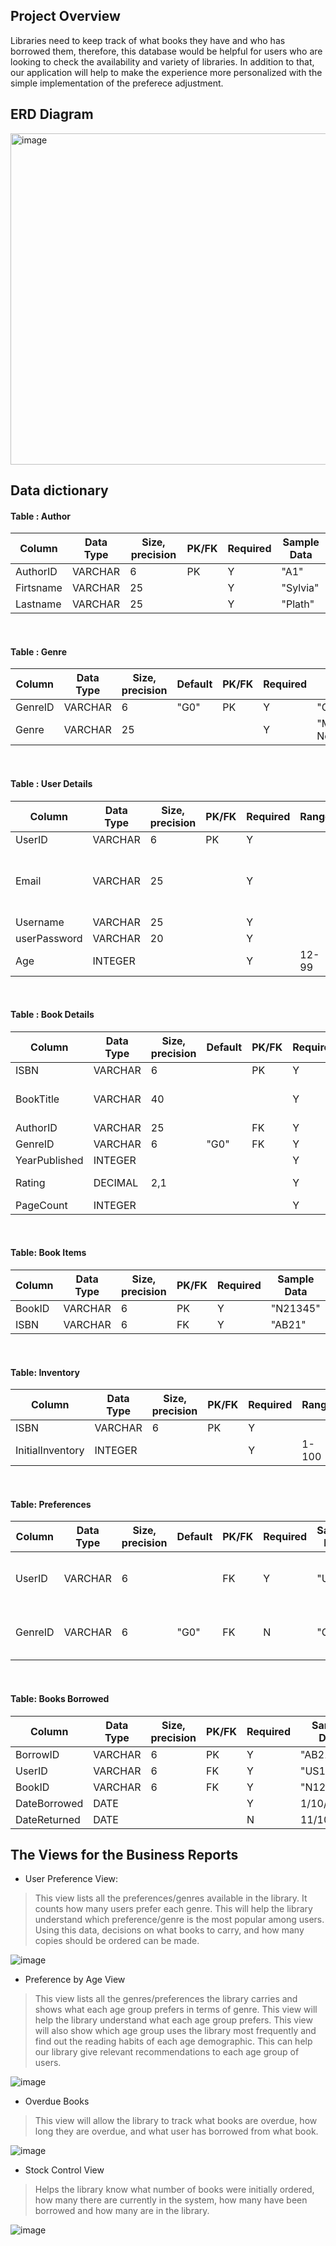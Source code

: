 ## Project Overview

Libraries need to keep track of what books they have and who has borrowed them, therefore, this database 
would be helpful for users who are looking to check the availability and variety of libraries. In addition to that, 
our application will help to make the experience more personalized with the simple implementation of the preferece
adjustment.


## ERD Diagram

<img width="530" alt="image" src="https://github.com/arilloid/library_database/assets/105298302/55821944-b808-4e84-9fcd-e312feaa555a">

## Data dictionary

#### Table : Author

| Column    | Data Type | Size, precision | PK/FK | Required | Sample Data |
|-----------|-----------|-----------------|-------|----------|-------------|
| AuthorID  | VARCHAR   | 6               | PK    | Y        | "A1"        |
| Firtsname | VARCHAR   | 25              |       | Y        | "Sylvia"    |
| Lastname  | VARCHAR   | 25              |       | Y        | "Plath"     |

</br>

#### Table : Genre

| Column  | Data Type | Size, precision | Default | PK/FK | Required | Sample Data       |
|---------|-----------|-----------------|---------|-------|----------|-------------------|
| GenreID | VARCHAR   | 6               | "G0"    | PK    | Y        | "G1"              |
| Genre   | VARCHAR   | 25              |         |       | Y        | "Modernism Novel" |

</br>

#### Table : User Details

| Column       | Data Type | Size, precision | PK/FK | Required | Range | Sample Data          | Notes                                              |
|--------------|-----------|-----------------|-------|----------|-------|----------------------|----------------------------------------------------|
| UserID       | VARCHAR   | 6               | PK    | Y        |       | "US11"               |                                                    |
| Email        | VARCHAR   | 25              |       | Y        |       | "example@mail.com"   | LIKE to check with wildcards and UNIQUE constraint |
| Username     | VARCHAR   | 25              |       | Y        |       | "exampleuser"        |                                                    |
| userPassword | VARCHAR   | 20              |       | Y        |       | "Examplepassword123" |                                                    |
| Age          | INTEGER   |                 |       | Y        | 12-99 |                      | CheckRange constraint                              |

</br>

#### Table : Book Details 

| Column        | Data Type | Size, precision | Default | PK/FK | Required | Range | Sample Data       | Notes                 |
|---------------|-----------|-----------------|---------|-------|----------|-------|-------------------|-----------------------|
| ISBN          | VARCHAR   | 6               |         | PK    | Y        |       | "AB21"            |                       |
| BookTitle     | VARCHAR   | 40              |         |       | Y        |       | "The Wicked King" |                       |
| AuthorID      | VARCHAR   | 25              |         | FK    | Y        |       | "A1"              |                       |
| GenreID       | VARCHAR   | 6               | "G0"    | FK    | Y        |       | "G1"              |                       |
| YearPublished | INTEGER   |                 |         |       | Y        |       | 2000              |                       |
| Rating        | DECIMAL   | 2,1             |         |       | Y        | 0-5   | 4.2               | CheckRange Constraint |
| PageCount     | INTEGER   |                 |         |       | Y        |       | 256               |                       |

</br>

#### Table: Book Items

| Column | Data Type | Size, precision | PK/FK | Required | Sample Data |
|--------|-----------|-----------------|-------|----------|-------------|
| BookID | VARCHAR   | 6               | PK    | Y        | "N21345"    |
| ISBN   | VARCHAR   | 6               | FK    | Y        | "AB21"      |

</br>

#### Table: Inventory

| Column           | Data Type | Size, precision | PK/FK | Required | Range | Sample Data | Notes                 |
|------------------|-----------|-----------------|-------|----------|-------|-------------|-----------------------|
| ISBN             | VARCHAR   | 6               | PK    | Y        |       | "AB21"      |                       |
| InitialInventory | INTEGER   |                 |       | Y        | 1-100 | 20          | CheckRange Constraint |

</br>

#### Table: Preferences

| Column  | Data Type | Size, precision | Default | PK/FK | Required | Sample Data | Notes                 |
|---------|-----------|-----------------|---------|-------|----------|-------------|-----------------------|
| UserID  | VARCHAR   | 6               |         | FK    | Y        | "US11"      | Comp Key with GenreID |
| GenreID | VARCHAR   | 6               | "G0"    | FK    | N        | "G11"       | Comp Key with UserID  |

</br>

#### Table: Books Borrowed

| Column       | Data Type | Size, precision | PK/FK | Required | Sample Data |
|--------------|-----------|-----------------|-------|----------|-------------|
| BorrowID     | VARCHAR   | 6               | PK    | Y        | "AB21"      |
| UserID       | VARCHAR   | 6               | FK    | Y        | "US11"      |
| BookID       | VARCHAR   | 6               | FK    | Y        | "N12345"    |
| DateBorrowed | DATE      |                 |       | Y        | 1/10/2022   |
| DateReturned | DATE      |                 |       | N        | 11/10/2022  |

## The Views for the Business Reports

- User Preference View:
>	This view lists all the preferences/genres available in the library. It counts how many users prefer each genre. This will help the library understand which preference/genre is the most popular among users. Using this data, decisions on what books to carry, and how many copies should be ordered can be made. 

![image](https://github.com/arilloid/library_database/assets/105298302/65eb27ad-b481-42fb-8f08-c0968ca9138d)

- Preference by Age View
> This view lists all the genres/preferences the library carries and shows what each age group prefers in terms of genre. This view will help the library understand what each age group prefers. This view will also show which age group uses the library most frequently and find out the reading habits of each age demographic. This can help our library give relevant recommendations to each age group of users.

![image](https://github.com/arilloid/library_database/assets/105298302/806bc7a2-c9f5-4b72-b581-15c356aadfbe)

- Overdue Books
> This view will allow the library to track what books are overdue, how long they are overdue, and what user has borrowed from what book.

![image](https://github.com/arilloid/library_database/assets/105298302/465a66e3-d031-477d-b7d8-8a5c40dc796f)

- Stock Control View
> Helps the library know what number of books were initially ordered, how many there are currently in the system, how many have been borrowed and how many are in the library.

![image](https://github.com/arilloid/library_database/assets/105298302/1676c6cd-b3ca-465b-9140-26a2ebd2e116)




